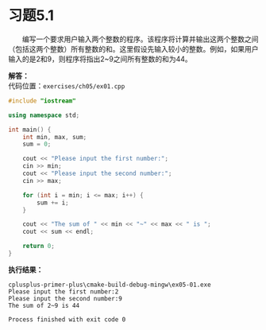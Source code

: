 # 习题5.1

&emsp;&emsp;编写一个要求用户输入两个整数的程序。该程序将计算并输出这两个整数之间（包括这两个整数）所有整数的和。这里假设先输入较小的整数。例如，如果用户输入的是2和9，则程序将指出2~9之间所有整数的和为44。

**解答：**  
代码位置：`exercises/ch05/ex01.cpp`
```c++
#include "iostream"

using namespace std;

int main() {
    int min, max, sum;
    sum = 0;

    cout << "Please input the first number:";
    cin >> min;
    cout << "Please input the second number:";
    cin >> max;

    for (int i = min; i <= max; i++) {
        sum += i;
    }

    cout << "The sum of " << min << "~" << max << " is ";
    cout << sum << endl;

    return 0;
}
```

**执行结果：**  
```
cplusplus-primer-plus\cmake-build-debug-mingw\ex05-01.exe
Please input the first number:2
Please input the second number:9
The sum of 2~9 is 44

Process finished with exit code 0
```